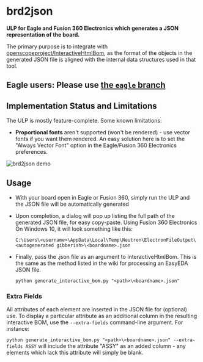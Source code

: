 # brd2json
**ULP for Eagle and Fusion 360 Electronics which generates a JSON representation of the board.**

The primary purpose is to integrate with [openscopeproject/InteractiveHtmlBom](https://github.com/openscopeproject/InteractiveHtmlBom), as the format of the objects in the generated JSON file is aligned with the internal data structures used in that tool.

## Eagle users: Please use [the `eagle` branch](https://github.com/Funkenjaeger/brd2json/tree/eagle)

## Implementation Status and Limitations
The ULP is mostly feature-complete.  Some known limitations:
* __Proportional fonts__ aren't supported (won't be rendered) - use vector fonts if you want them rendered.  An easy solution here is to set the "Always Vector Font" option in the Eagle/Fusion 360 Electronics preferences.

![brd2json demo](https://j.gifs.com/gZw31k.gif)

## Usage
* With your board open in Eagle or Fusion 360, simply run the ULP and the JSON file will be automatically generated
* Upon completion, a dialog will pop up listing the full path of the generated JSON file, for easy copy-paste.
  Using Fusion 360 Electronics On Windows 10, it will look something like this:
  
    `C:\Users\<username>\AppData\Local\Temp\Neutron\ElectronFileOutput\<autogenerated gibberish>\<boardname>.json`
* Finally, pass the .json file as an argument to InteractiveHtmlBom. This is the same as the method listed in the wiki for processing an EasyEDA JSON file.

  `python generate_interactive_bom.py "<path>\<boardname>.json"`
  
### Extra Fields
All attributes of each element are inserted in the JSON file for (optional) use.  To display a particular attribute as an additional column in the resulting interactive BOM, use the `--extra-fields` command-line argument.  For instance:

`python generate_interactive_bom.py "<path>\<boardname>.json" --extra-fields ASSY` will include the attribute "ASSY" as an added column - any elements which lack this attribute will simply be blank.
